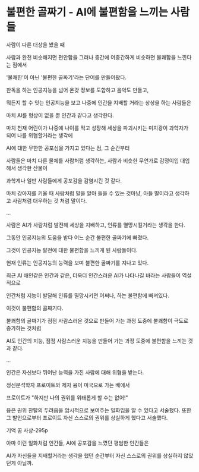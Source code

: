 # 불편한 골짜기 - AI에 불편함을 느끼는 사람들

사람이 다른 대상을 봤을 때

사람과 완전 비슷해지면 편안함을 그러나 중간에 어중간하게 비슷하면 불쾌함을 느낀다는 점에서

'불쾌한'이 아닌 '불편한 골짜기'라는 단어를 만들어봤다.

판독을 하는 인공지능을 넘어 온갖 정보를 도합하고 음악도 만들고,

뭐든지 할 수 잇는 인공지능을 보고 나중에 인간을 지배할 거라는 상상을 하는 사람들은

마치 AI를 형상이 없을 뿐 인간과 같다고 생각한다.

마치 천재 어린이가 나중에 나이를 먹고 성장해 세상을 파괴시키는 미치광이 과학자가 되어 나를 위협할거라는 생각에

AI에 대한 무한한 공포심을 가지고 있다는 점, 그 순간부터

사람들은 마치 다른 물체를 사람처럼 생각하는, 사람과 비슷한 무언가로 감정이입 대입해서 생각한 산물이

과학계나 일반 사람들에게 공포감을 감염시킨 것 같다.

마치 강아지를 키울 때 사람처럼 말을 알아 들을 수 있는 것마냥, 아들 딸이라고 생각하고 사람처럼 대우하는 것 처럼 말이다.

...

사람은 AI가 사람처럼 발전해 세상을 지배하고, 인류를 멸망시킬거라는 생각을 한다.

그동안 인공지능의 도움을 받다 어느 순간 불편한 골짜기에 빠졌다.

그것이 인공지능 발전에 대한 불편함을 느끼게 된 사람들이다.

현재 인류는 인공지능의 능력을 보며 불편한 골짜기를 지나고 있다.

최근 AI 애인같은 인간과 같은, 더욱더 인간스러운 AI가 나타나길 바라는 사람들이 역설적으로

인간처럼 지능이 발달해 인류를 멸망시키면 어쩌나, 하는 불편함에 빠져있다.

이것이 불편함의 골짜기다.

불쾌함의 골짜기가 점점 사람스러운 것으로 만들어 가는 과정 도중에 불쾌함이 극도로 증가하는 것처럼

AI도 인간의 지능, 점점 사람스러운 지능을 만들어 가는 과정 도중에 불편함을 느끼는 것과 같다.

...

인간은 자신보다 뛰어난 능력을 가진 사람에 대해 위협을 받는다.

정신분석학자 프로이트와 제자 융이 미국으로 가는 배에서

프로이트가 "하지만 나의 권위를 위태롭게 할 수는 없어!"

융은 권위 찬탈의 두려움을 암시적으로 보여주는 일화임을 알 수 있다고 서술했다. 또한 그 발언으로부터 프로이트 자신 스스로의 권위를 상실하게 했다고 서술했다.

기억 꿈 사상-295p

아마 이런 일화처럼 인간들, AI에 공포감을 느꼈던 평범한 인간들은

AI가 자신들을 지배할거라는 생각을 했던 순간부터 자신 스스로의 권위를 상실하지 않았던게 아닐까.